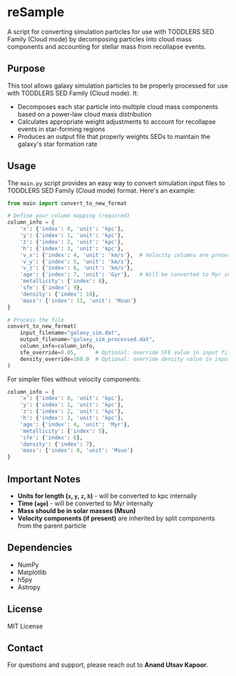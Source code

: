 # reSample
A script for converting simulation particles for use with TODDLERS SED Family (Cloud mode) by decomposing particles into cloud mass components and accounting for stellar mass from recollapse events.

## Purpose
This tool allows galaxy simulation particles to be properly processed for use with TODDLERS SED Family (Cloud mode). It:

- Decomposes each star particle into multiple cloud mass components based on a power-law cloud mass distribution
- Calculates appropriate weight adjustments to account for recollapse events in star-forming regions
- Produces an output file that properly weights SEDs to maintain the galaxy's star formation rate

## Usage
The `main.py` script provides an easy way to convert simulation input files to TODDLERS SED Family (Cloud mode) format. Here's an example:

```python
from main import convert_to_new_format

# Define your column mapping (required)
column_info = {
    'x': {'index': 0, 'unit': 'kpc'},
    'y': {'index': 1, 'unit': 'kpc'},
    'z': {'index': 2, 'unit': 'kpc'},
    'h': {'index': 3, 'unit': 'kpc'},
    'v_x': {'index': 4, 'unit': 'km/s'},  # Velocity columns are preserved
    'v_y': {'index': 5, 'unit': 'km/s'},  
    'v_z': {'index': 6, 'unit': 'km/s'},
    'age': {'index': 7, 'unit': 'Gyr'},   # Will be converted to Myr internally
    'metallicity': {'index': 8},
    'sfe': {'index': 9},
    'density': {'index': 10},
    'mass': {'index': 11, 'unit': 'Msun'}
}

# Process the file
convert_to_new_format(
    input_filename="galaxy_sim.dat",
    output_filename="galaxy_sim_processed.dat",
    column_info=column_info,
    sfe_override=0.05,      # Optional: override SFE value in input file
    density_override=160.0  # Optional: override density value in input file
)
```

For simpler files without velocity components:

```python
column_info = {
    'x': {'index': 0, 'unit': 'kpc'},
    'y': {'index': 1, 'unit': 'kpc'},
    'z': {'index': 2, 'unit': 'kpc'},
    'h': {'index': 3, 'unit': 'kpc'},
    'age': {'index': 4, 'unit': 'Myr'},
    'metallicity': {'index': 5},
    'sfe': {'index': 6},
    'density': {'index': 7},
    'mass': {'index': 8, 'unit': 'Msun'}
}
```

## Important Notes
- **Units for length (`x`, `y`, `z`, `h`)** - will be converted to kpc internally
- **Time (`age`)** - will be converted to Myr internally
- **Mass should be in solar masses (Msun)**
- **Velocity components (if present)** are inherited by split components from the parent particle

## Dependencies
- NumPy  
- Matplotlib  
- h5py  
- Astropy  

## License
MIT License

## Contact
For questions and support, please reach out to **Anand Utsav Kapoor**.


